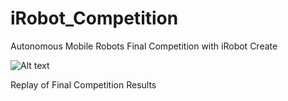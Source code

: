 # iRobot_Competition
Autonomous Mobile Robots Final Competition with iRobot Create

![Alt text](Competition_Results/Analysis/testAnimated_fixed.gif?raw=true "Title")

Replay of Final Competition Results
